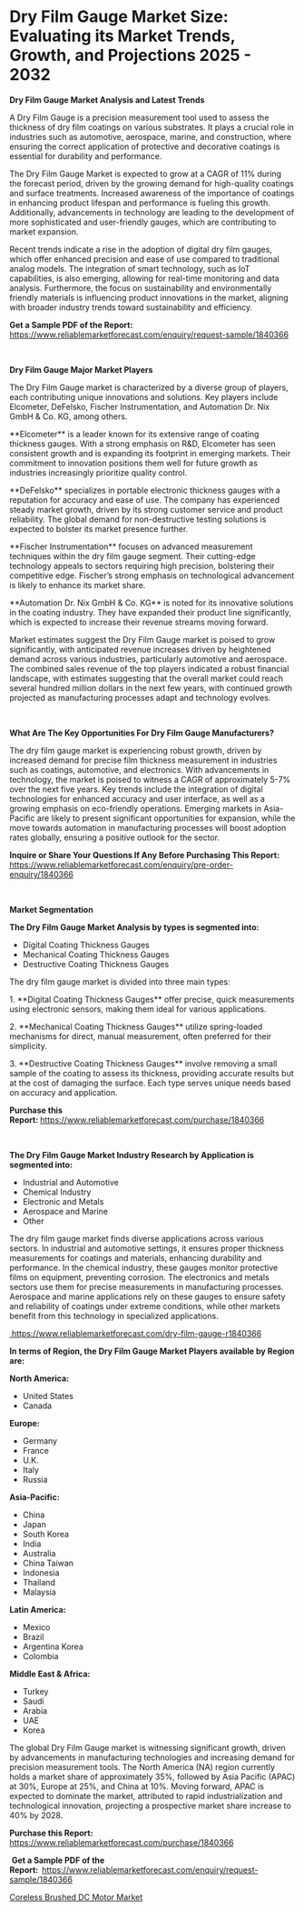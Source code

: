 <p><h1>Dry Film Gauge Market Size: Evaluating its Market Trends, Growth, and Projections 2025 - 2032</h1></p><p><strong>Dry Film Gauge Market Analysis and Latest Trends</strong></p>
<p><p>A Dry Film Gauge is a precision measurement tool used to assess the thickness of dry film coatings on various substrates. It plays a crucial role in industries such as automotive, aerospace, marine, and construction, where ensuring the correct application of protective and decorative coatings is essential for durability and performance.</p><p>The Dry Film Gauge Market is expected to grow at a CAGR of 11% during the forecast period, driven by the growing demand for high-quality coatings and surface treatments. Increased awareness of the importance of coatings in enhancing product lifespan and performance is fueling this growth. Additionally, advancements in technology are leading to the development of more sophisticated and user-friendly gauges, which are contributing to market expansion.</p><p>Recent trends indicate a rise in the adoption of digital dry film gauges, which offer enhanced precision and ease of use compared to traditional analog models. The integration of smart technology, such as IoT capabilities, is also emerging, allowing for real-time monitoring and data analysis. Furthermore, the focus on sustainability and environmentally friendly materials is influencing product innovations in the market, aligning with broader industry trends toward sustainability and efficiency.</p></p>
<p><strong>Get a Sample PDF of the Report:&nbsp;</strong> <a href="https://www.reliablemarketforecast.com/enquiry/request-sample/1840366?utm_campaign=2192&utm_medium=2&utm_source=Github&utm_content=ia&utm_term=22022025&utm_id=dry-film-gauge">https://www.reliablemarketforecast.com/enquiry/request-sample/1840366</a></p>
<p>&nbsp;</p>
<p><strong>Dry Film Gauge Major Market Players</strong></p>
<p><p>The Dry Film Gauge market is characterized by a diverse group of players, each contributing unique innovations and solutions. Key players include Elcometer, DeFelsko, Fischer Instrumentation, and Automation Dr. Nix GmbH & Co. KG, among others. </p><p>**Elcometer** is a leader known for its extensive range of coating thickness gauges. With a strong emphasis on R&D, Elcometer has seen consistent growth and is expanding its footprint in emerging markets. Their commitment to innovation positions them well for future growth as industries increasingly prioritize quality control.</p><p>**DeFelsko** specializes in portable electronic thickness gauges with a reputation for accuracy and ease of use. The company has experienced steady market growth, driven by its strong customer service and product reliability. The global demand for non-destructive testing solutions is expected to bolster its market presence further.</p><p>**Fischer Instrumentation** focuses on advanced measurement techniques within the dry film gauge segment. Their cutting-edge technology appeals to sectors requiring high precision, bolstering their competitive edge. Fischer’s strong emphasis on technological advancement is likely to enhance its market share.</p><p>**Automation Dr. Nix GmbH & Co. KG** is noted for its innovative solutions in the coating industry. They have expanded their product line significantly, which is expected to increase their revenue streams moving forward.</p><p>Market estimates suggest the Dry Film Gauge market is poised to grow significantly, with anticipated revenue increases driven by heightened demand across various industries, particularly automotive and aerospace. The combined sales revenue of the top players indicated a robust financial landscape, with estimates suggesting that the overall market could reach several hundred million dollars in the next few years, with continued growth projected as manufacturing processes adapt and technology evolves.</p></p>
<p>&nbsp;</p>
<p><strong>What Are The Key Opportunities For Dry Film Gauge Manufacturers?</strong></p>
<p><p>The dry film gauge market is experiencing robust growth, driven by increased demand for precise film thickness measurement in industries such as coatings, automotive, and electronics. With advancements in technology, the market is poised to witness a CAGR of approximately 5-7% over the next five years. Key trends include the integration of digital technologies for enhanced accuracy and user interface, as well as a growing emphasis on eco-friendly operations. Emerging markets in Asia-Pacific are likely to present significant opportunities for expansion, while the move towards automation in manufacturing processes will boost adoption rates globally, ensuring a positive outlook for the sector.</p></p>
<p><strong>Inquire or Share Your Questions If Any Before Purchasing This Report:</strong> <a href="https://www.reliablemarketforecast.com/enquiry/pre-order-enquiry/1840366?utm_campaign=2192&utm_medium=2&utm_source=Github&utm_content=ia&utm_term=22022025&utm_id=dry-film-gauge">https://www.reliablemarketforecast.com/enquiry/pre-order-enquiry/1840366</a></p>
<p>&nbsp;</p>
<p><strong>Market Segmentation</strong></p>
<p><strong>The Dry Film Gauge Market Analysis by types is segmented into:</strong></p>
<p><ul><li>Digital Coating Thickness Gauges</li><li>Mechanical Coating Thickness Gauges</li><li>Destructive Coating Thickness Gauges</li></ul></p>
<p><p>The dry film gauge market is divided into three main types: </p><p>1. **Digital Coating Thickness Gauges** offer precise, quick measurements using electronic sensors, making them ideal for various applications. </p><p>2. **Mechanical Coating Thickness Gauges** utilize spring-loaded mechanisms for direct, manual measurement, often preferred for their simplicity. </p><p>3. **Destructive Coating Thickness Gauges** involve removing a small sample of the coating to assess its thickness, providing accurate results but at the cost of damaging the surface. Each type serves unique needs based on accuracy and application.</p></p>
<p><strong>Purchase this Report:&nbsp;</strong><a href="https://www.reliablemarketforecast.com/purchase/1840366?utm_campaign=2192&utm_medium=2&utm_source=Github&utm_content=ia&utm_term=22022025&utm_id=dry-film-gauge">https://www.reliablemarketforecast.com/purchase/1840366</a></p>
<p>&nbsp;</p>
<p><strong>The Dry Film Gauge Market Industry Research by Application is segmented into:</strong></p>
<p><ul><li>Industrial and Automotive</li><li>Chemical Industry</li><li>Electronic and Metals</li><li>Aerospace and Marine</li><li>Other</li></ul></p>
<p><p>The dry film gauge market finds diverse applications across various sectors. In industrial and automotive settings, it ensures proper thickness measurements for coatings and materials, enhancing durability and performance. In the chemical industry, these gauges monitor protective films on equipment, preventing corrosion. The electronics and metals sectors use them for precise measurements in manufacturing processes. Aerospace and marine applications rely on these gauges to ensure safety and reliability of coatings under extreme conditions, while other markets benefit from this technology in specialized applications.</p></p>
<p><a href="https://www.reliablemarketforecast.com/dry-film-gauge-r1840366?utm_campaign=2192&utm_medium=2&utm_source=Github&utm_content=ia&utm_term=22022025&utm_id=dry-film-gauge">&nbsp;https://www.reliablemarketforecast.com/dry-film-gauge-r1840366</a></p>
<p><strong>In terms of Region, the Dry Film Gauge Market Players available by Region are:</strong></p>
<p>
    <p> <strong> North America: </strong>
        <ul>
            <li>United States</li>
            <li>Canada</li>
        </ul>
        </p> 
    <p> <strong> Europe: </strong>
        <ul>
            <li>Germany</li>
            <li>France</li>
            <li>U.K.</li>
            <li>Italy</li>
            <li>Russia</li>
        </ul>
        </p> 
    <p> <strong> Asia-Pacific: </strong>
        <ul>
            <li>China</li>
            <li>Japan</li>
            <li>South Korea</li>
            <li>India</li>
            <li>Australia</li>
            <li>China Taiwan</li>
            <li>Indonesia</li>
            <li>Thailand</li>
            <li>Malaysia</li>
        </ul>
        </p> 
    <p> <strong> Latin America: </strong>
        <ul>
            <li>Mexico</li>
            <li>Brazil</li>
            <li>Argentina Korea</li>
            <li>Colombia</li>
        </ul>
        </p> 
    <p> <strong> Middle East & Africa: </strong>
        <ul>
            <li>Turkey</li>
            <li>Saudi</li>
            <li>Arabia</li>
            <li>UAE</li>
            <li>Korea</li>
        </ul>
    </p>
    </p>
<p><p>The global Dry Film Gauge market is witnessing significant growth, driven by advancements in manufacturing technologies and increasing demand for precision measurement tools. The North America (NA) region currently holds a market share of approximately 35%, followed by Asia Pacific (APAC) at 30%, Europe at 25%, and China at 10%. Moving forward, APAC is expected to dominate the market, attributed to rapid industrialization and technological innovation, projecting a prospective market share increase to 40% by 2028.</p></p>
<p><strong>Purchase this Report: </strong><a href="https://www.reliablemarketforecast.com/purchase/1840366?utm_campaign=2192&utm_medium=2&utm_source=Github&utm_content=ia&utm_term=22022025&utm_id=dry-film-gauge">https://www.reliablemarketforecast.com/purchase/1840366</a></p>
<p>&nbsp;<strong>Get a Sample PDF of the Report:&nbsp;&nbsp;</strong><a href="https://www.reliablemarketforecast.com/enquiry/request-sample/1840366?utm_campaign=2192&utm_medium=2&utm_source=Github&utm_content=ia&utm_term=22022025&utm_id=dry-film-gauge">https://www.reliablemarketforecast.com/enquiry/request-sample/1840366</a></p>
<p><strong></strong></p>
<p><p><a href="https://github.com/WashimHussain441/Market-Research-Report-List-1/blob/main/coreless-brushed-dc-motor-market.md?utm_campaign=2192&utm_medium=2&utm_source=Github&utm_content=ia&utm_term=22022025&utm_id=dry-film-gauge">Coreless Brushed DC Motor Market</a></p></p>